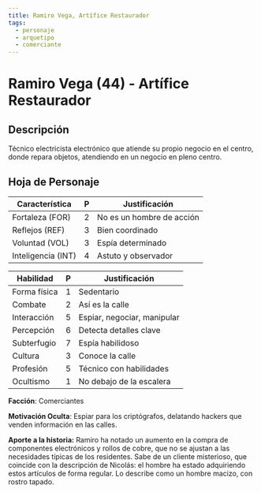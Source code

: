 ```yaml
---
title: Ramiro Vega, Artífice Restaurador
tags:
  - personaje
  - arquetipo
  - comerciante
---
```


# Ramiro Vega (44) - Artífice Restaurador

## Descripción

Técnico electricista electrónico que atiende su propio negocio en el centro, donde repara objetos, atendiendo en un negocio en pleno centro.

## Hoja de Personaje

| **Característica** | **P** | **Justificación** |
| --- | --- | --- |
| Fortaleza (FOR) | 2 | No es un hombre de acción |
| Reflejos (REF) | 3 | Bien coordinado |
| Voluntad (VOL) | 3 | Espía determinado |
| Inteligencia (INT) | 4 | Astuto y observador |

| **Habilidad** | **P** | **Justificación** |
| --- | --- | --- |
| Forma física | 1 | Sedentario |
| Combate | 2 | Así es la calle |
| Interacción | 5 | Espiar, negociar, manipular |
| Percepción | 6 | Detecta detalles clave |
| Subterfugio | 7 | Espía habilidoso |
| Cultura | 3 | Conoce la calle |
| Profesión | 5 | Técnico con habilidades |
| Ocultismo | 1 | No debajo de la escalera |

**Facción**: Comerciantes

**Motivación Oculta**: Espiar para los criptógrafos, delatando hackers que venden información en las calles.

**Aporte a la historia:** Ramiro ha notado un aumento en la compra de componentes electrónicos y rollos de cobre, que no se ajustan a las necesidades típicas de los residentes. Sabe de un cliente misterioso, que coincide con la descripción de Nicolás: el hombre ha estado adquiriendo estos artículos de forma regular. Lo describe como un hombre macizo, con rostro tapado. 